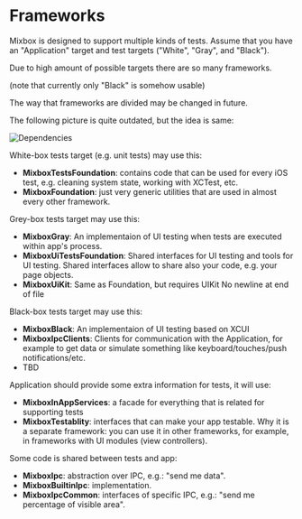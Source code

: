 # Frameworks

Mixbox is designed to support multiple kinds of tests. Assume that you have an "Application" target and test targets ("White", "Gray", and "Black").

Due to high amount of possible targets there are so many frameworks.

(note that currently only "Black" is somehow usable)

The way that frameworks are divided may be changed in future.

The following picture is quite outdated, but the idea is same:

![Dependencies](Images/Dependencies.png)

White-box tests target (e.g. unit tests) may use this:

* **MixboxTestsFoundation**: contains code that can be used for every iOS test, e.g. cleaning system state, working with XCTest, etc.
* **MixboxFoundation**: just very generic utilities that are used in almost every other framework.

Grey-box tests target may use this:

* **MixboxGray**: An implementaion of UI testing when tests are executed within app's process.
* **MixboxUiTestsFoundation**: Shared interfaces for UI testing and tools for UI testing. Shared interfaces allow to share also your code, e.g. your page objects.
* **MixboxUiKit**: Same as Foundation, but requires UIKit
 No newline at end of file
 
Black-box tests target may use this:

* **MixboxBlack**: An implementaion of UI testing based on XCUI
* **MixboxIpcClients**: Clients for communication with the Application, for example to get data or simulate something like keyboard/touches/push notifications/etc.
* TBD

Application should provide some extra information for tests, it will use:

* **MixboxInAppServices**: a facade for everything that is related for supporting tests
* **MixboxTestablity**: interfaces that can make your app testable. Why it is a separate framework: you can use it in other frameworks, for example, in frameworks with UI modules (view controllers).

Some code is shared between tests and app:
* **MixboxIpc**: abstraction over IPC, e.g.: "send me data".
* **MixboxBuiltinIpc**: implementation.
* **MixboxIpcCommon**: interfaces of specific IPC, e.g.: "send me percentage of visible area".
